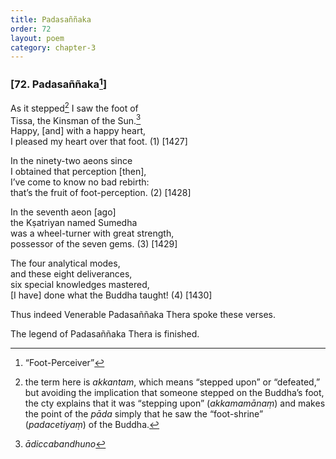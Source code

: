 ```yaml
---
title: Padasaññaka
order: 72
layout: poem
category: chapter-3
---
```


### \[72. Padasaññaka[^1]\]

As it stepped[^2] I saw the foot of  
Tissa, the Kinsman of the Sun.[^3]  
Happy, \[and\] with a happy heart,  
I pleased my heart over that foot. (1) \[1427\]

In the ninety-two aeons since  
I obtained that perception \[then\],  
I’ve come to know no bad rebirth:  
that’s the fruit of foot-perception. (2) \[1428\]

In the seventh aeon \[ago\]  
the Kṣatriyan named Sumedha  
was a wheel-turner with great strength,  
possessor of the seven gems. (3) \[1429\]

The four analytical modes,  
and these eight deliverances,  
six special knowledges mastered,  
\[I have\] done what the Buddha taught! (4) \[1430\]

Thus indeed Venerable Padasaññaka Thera spoke these verses.

The legend of Padasaññaka Thera is finished.

[^1]: “Foot-Perceiver”

[^2]: the term here is *akkantam*, which means “stepped upon” or “defeated,” but avoiding the implication that someone stepped on the Buddha’s foot, the cty explains that it was “stepping upon” (*akkamamānaṃ*) and makes the point of the *pāda* simply that he saw the “foot-shrine” (*padacetiyaṃ*) of the Buddha.

[^3]: *ādiccabandhuno*
